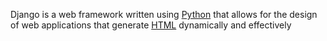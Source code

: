 Django is a web framework written using [Python](/wiki/Python) that allows for the design of web applications that generate [HTML](/wiki/HTML) dynamically and effectively









    

    
    